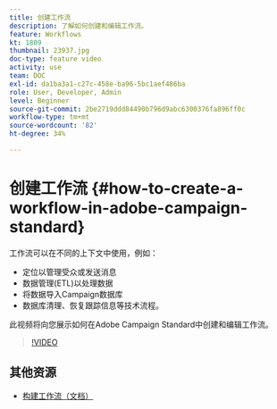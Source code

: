 ```yaml
---
title: 创建工作流
description: 了解如何创建和编辑工作流。
feature: Workflows
kt: 1809
thumbnail: 23937.jpg
doc-type: feature video
activity: use
team: DOC
exl-id: da1ba3a1-c27c-458e-ba96-5bc1aef486ba
role: User, Developer, Admin
level: Beginner
source-git-commit: 2be2719ddd84490b796d9abc6300376fa896ff0c
workflow-type: tm+mt
source-wordcount: '82'
ht-degree: 34%

---
```


# 创建工作流 {#how-to-create-a-workflow-in-adobe-campaign-standard}

工作流可以在不同的上下文中使用，例如：

* 定位以管理受众或发送消息
* 数据管理(ETL)以处理数据
* 将数据导入Campaign数据库
* 数据库清理、恢复跟踪信息等技术流程。

此视频将向您展示如何在Adobe Campaign Standard中创建和编辑工作流。

>[!VIDEO](https://video.tv.adobe.com/v/23937?quality=12)

## 其他资源

* [构建工作流（文档）](https://experienceleague.adobe.com/docs/campaign-standard/using/managing-processes-and-data/workflow-general-operation/building-a-workflow.html)
